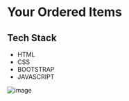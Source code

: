 
# Your Ordered Items




## Tech Stack

- HTML
- CSS
- BOOTSTRAP
- JAVASCRIPT

![image](https://user-images.githubusercontent.com/111624220/203209003-7b74ea6c-de46-49ef-bbfc-5365e8dd3eff.png)
